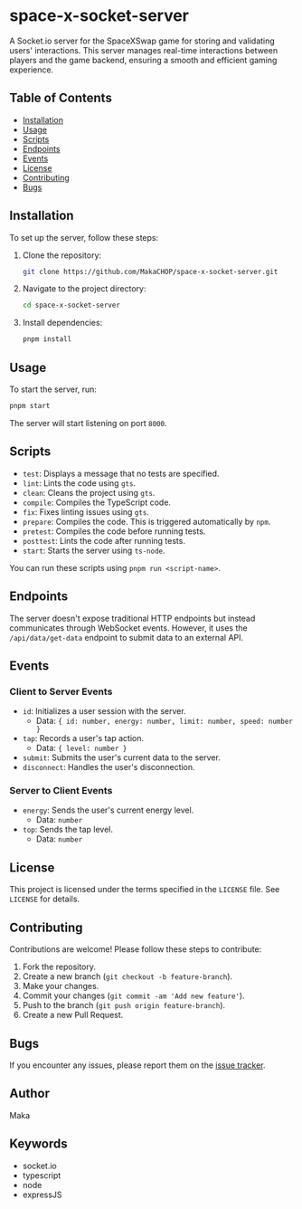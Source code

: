 # space-x-socket-server

A Socket.io server for the SpaceXSwap game for storing and validating users' interactions. This server manages real-time interactions between players and the game backend, ensuring a smooth and efficient gaming experience.

## Table of Contents

- [Installation](#installation)
- [Usage](#usage)
- [Scripts](#scripts)
- [Endpoints](#endpoints)
- [Events](#events)
- [License](#license)
- [Contributing](#contributing)
- [Bugs](#bugs)

## Installation

To set up the server, follow these steps:

1. Clone the repository:
    ```bash
    git clone https://github.com/MakaCHOP/space-x-socket-server.git
    ```
2. Navigate to the project directory:
    ```bash
    cd space-x-socket-server
    ```
3. Install dependencies:
    ```bash
    pnpm install
    ```

## Usage

To start the server, run:

```bash
pnpm start
```

The server will start listening on port `8000`.

## Scripts

- `test`: Displays a message that no tests are specified.
- `lint`: Lints the code using `gts`.
- `clean`: Cleans the project using `gts`.
- `compile`: Compiles the TypeScript code.
- `fix`: Fixes linting issues using `gts`.
- `prepare`: Compiles the code. This is triggered automatically by `npm`.
- `pretest`: Compiles the code before running tests.
- `posttest`: Lints the code after running tests.
- `start`: Starts the server using `ts-node`.

You can run these scripts using `pnpm run <script-name>`.

## Endpoints

The server doesn't expose traditional HTTP endpoints but instead communicates through WebSocket events. However, it uses the `/api/data/get-data` endpoint to submit data to an external API.

## Events

### Client to Server Events

- `id`: Initializes a user session with the server.
    - Data: `{ id: number, energy: number, limit: number, speed: number }`
- `tap`: Records a user's tap action.
    - Data: `{ level: number }`
- `submit`: Submits the user's current data to the server.
- `disconnect`: Handles the user's disconnection.

### Server to Client Events

- `energy`: Sends the user's current energy level.
    - Data: `number`
- `top`: Sends the tap level.
    - Data: `number`

## License

This project is licensed under the terms specified in the `LICENSE` file. See `LICENSE` for details.

## Contributing

Contributions are welcome! Please follow these steps to contribute:

1. Fork the repository.
2. Create a new branch (`git checkout -b feature-branch`).
3. Make your changes.
4. Commit your changes (`git commit -am 'Add new feature'`).
5. Push to the branch (`git push origin feature-branch`).
6. Create a new Pull Request.

## Bugs

If you encounter any issues, please report them on the [issue tracker](https://github.com/MakaCHOP/space-x-socket-server/issues).

## Author

Maka

## Keywords

- socket.io
- typescript
- node
- expressJS
